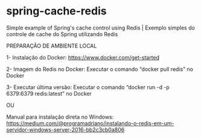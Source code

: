 # spring-cache-redis
Simple example of Spring's cache control using Redis | Exemplo simples do controle de cache do Spring utilizando Redis

PREPARAÇÃO DE AMBIENTE LOCAL

1- Instalação do Docker:
https://www.docker.com/get-started

2- Imagem do Redis no Docker:
Executar o comando “docker pull redis” no Docker

3- Executar última versão:
Executar o comando “docker run -d -p 6379:6379 redis:latest” no Docker

OU

Manual para instalação direta no Windows:
https://medium.com/@programadriano/instalando-o-redis-em-um-servidor-windows-server-2016-bb2c3cb0a806

